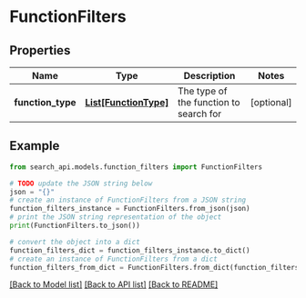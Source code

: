 # FunctionFilters


## Properties

Name | Type | Description | Notes
------------ | ------------- | ------------- | -------------
**function_type** | [**List[FunctionType]**](FunctionType.md) | The type of the function to search for | [optional] 

## Example

```python
from search_api.models.function_filters import FunctionFilters

# TODO update the JSON string below
json = "{}"
# create an instance of FunctionFilters from a JSON string
function_filters_instance = FunctionFilters.from_json(json)
# print the JSON string representation of the object
print(FunctionFilters.to_json())

# convert the object into a dict
function_filters_dict = function_filters_instance.to_dict()
# create an instance of FunctionFilters from a dict
function_filters_from_dict = FunctionFilters.from_dict(function_filters_dict)
```
[[Back to Model list]](../README.md#documentation-for-models) [[Back to API list]](../README.md#documentation-for-api-endpoints) [[Back to README]](../README.md)


